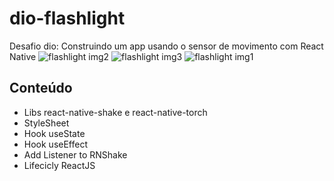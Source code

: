 # dio-flashlight

Desafio dio: Construindo um app usando o sensor de movimento com React Native
![flashlight img2](https://user-images.githubusercontent.com/105023252/172431098-f1f5accb-5936-43b8-a795-51c2d6fe3711.jpeg)
![flashlight img3](https://user-images.githubusercontent.com/105023252/172431147-bdefd6ff-31d6-4dfe-926b-36b214e8b41e.jpeg)
![flashlight img1](https://user-images.githubusercontent.com/105023252/172431029-bd75b938-a48d-41bf-ae79-a1e4f34f9549.jpeg)

## Conteúdo 

- Libs react-native-shake e react-native-torch
- StyleSheet
- Hook useState
- Hook useEffect
- Add Listener to RNShake
- Lifecicly ReactJS
